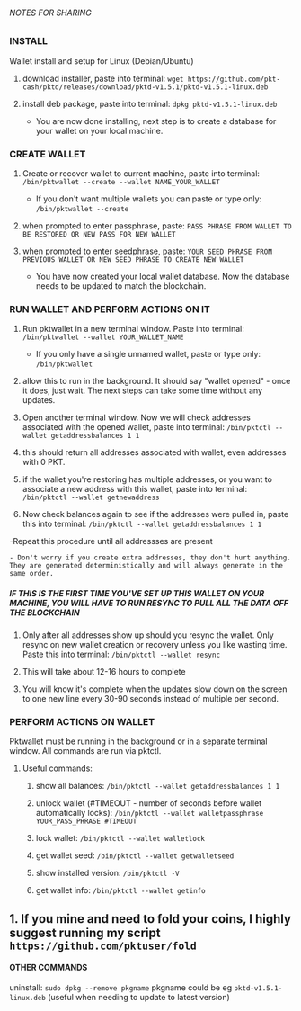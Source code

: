 ###### NOTES FOR SHARING ######

### INSTALL

Wallet install and setup for Linux (Debian/Ubuntu)
1. download installer, paste into terminal:
`wget https://github.com/pkt-cash/pktd/releases/download/pktd-v1.5.1/pktd-v1.5.1-linux.deb`

2. install deb package, paste into terminal:
`dpkg pktd-v1.5.1-linux.deb`

    - You are now done installing, next step is to create a database for your wallet on your local machine.

### CREATE WALLET

1. Create or recover wallet to current machine, paste into terminal:
`/bin/pktwallet --create --wallet NAME_YOUR_WALLET`

    - If you don't want multiple wallets you can paste or type only: `/bin/pktwallet --create`

2. when prompted to enter passphrase, paste:
`PASS PHRASE FROM WALLET TO BE RESTORED OR NEW PASS FOR NEW WALLET`
 
3. when prompted to enter seedphrase, paste: 
`YOUR SEED PHRASE FROM PREVIOUS WALLET OR NEW SEED PHRASE TO CREATE NEW WALLET`

    - You have now created your local wallet database. Now the database needs to be updated to match the blockchain.

### RUN WALLET AND PERFORM ACTIONS ON IT

1. Run pktwallet in a new terminal window. Paste into terminal:
`/bin/pktwallet --wallet YOUR_WALLET_NAME`

    - If you only have a single unnamed wallet, paste or type only: `/bin/pktwallet`

  1. allow this to run in the background. It should say "wallet opened" - once it does, just wait. The next steps can take some time without any updates.

1. Open another terminal window. Now we will check addresses associated with the opened wallet, paste into terminal:
`/bin/pktctl --wallet getaddressbalances 1 1`

  1. this should return all addresses associated with wallet, even addresses with 0 PKT.
  
  1. if the wallet you're restoring has multiple addresses, or you want to associate a new address with this wallet, paste into terminal:
`/bin/pktctl --wallet getnewaddress`
  
  1. Now check balances again to see if the addresses were pulled in, paste this into terminal:
`/bin/pktctl --wallet getaddressbalances 1 1`

-Repeat this procedure until all addressses are present
  
    - Don't worry if you create extra addresses, they don't hurt anything. They are generated deterministically and will always generate in the same order.

##### IF THIS IS THE FIRST TIME YOU'VE SET UP THIS WALLET ON YOUR MACHINE, YOU WILL HAVE TO RUN RESYNC TO PULL ALL THE DATA OFF THE BLOCKCHAIN

1. Only after all addresses show up should you resync the wallet. Only resync on new wallet creation or recovery unless you like wasting time. Paste this into terminal:
`/bin/pktctl --wallet resync`

  1. This will take about 12-16 hours to complete
  
  1. You will know it's complete when the updates slow down on the screen to one new line every 30-90 seconds instead of multiple per second.

### PERFORM ACTIONS ON WALLET

Pktwallet must be running in the background or in a separate terminal window. All commands are run via pktctl.

1. Useful commands:
    
     1. show all balances: `/bin/pktctl --wallet getaddressbalances 1 1`
    
     1. unlock wallet (#TIMEOUT - number of seconds before wallet automatically locks): `/bin/pktctl --wallet walletpassphrase YOUR_PASS_PHRASE #TIMEOUT`
   
     1. lock wallet: `/bin/pktctl --wallet walletlock`
    
     1. get wallet seed: `/bin/pktctl --wallet getwalletseed`
    
     1. show installed version: `/bin/pktctl -V`
    
     1. get wallet info: `/bin/pktctl --wallet getinfo`

## 1. If you mine and need to fold your coins, I highly suggest running my script `https://github.com/pktuser/fold`
  
#### OTHER COMMANDS ###

uninstall: `sudo dpkg --remove pkgname` pkgname could be eg `pktd-v1.5.1-linux.deb`
(useful when needing to update to latest version)
